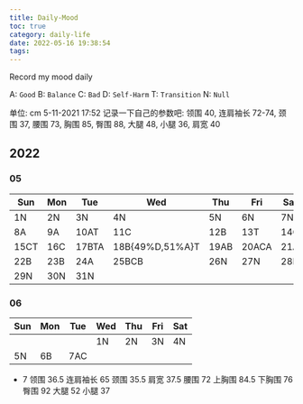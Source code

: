 ```yaml
---
title: Daily-Mood
toc: true
category: daily-life
date: 2022-05-16 19:38:54
tags:
---
```



Record my mood daily

<!-- more -->

A: `Good`
B: `Balance`
C: `Bad`
D: `Self-Harm`
T: `Transition`
N: `Null`

单位: cm
5-11-2021 17:52 记录一下自己的参数吧:
领围 40, 连肩袖长 72-74,
颈围 37, 腰围 73, 胸围 85,
臀围 88, 大腿 48, 小腿 36,
肩宽 40

## 2022

### 05

| Sun  | Mon | Tue   | Wed             | Thu  | Fri   | Sat |
| --   | --  | --    | --              | --   | --    | --  |
| 1N   | 2N  | 3N    | 4N              | 5N   | 6N    | 7N  |
| 8A   | 9A  | 10AT  | 11C             | 12B  | 13T   | 14C |
| 15CT | 16C | 17BTA | 18B{49%D,51%A}T | 19AB | 20ACA | 21A |
| 22B  | 23B | 24A   | 25BCB           | 26N  | 27N   | 28N |
| 29N  | 30N | 31N   |                 |      |       |     |

### 06

| Sun | Mon | Tue | Wed | Thu | Fri | Sat |
| --  | --  | --  | --  | --  | --  | --  |
|     |     |     | 1N  | 2N  | 3N  | 4N  |
| 5N  | 6B  | 7AC |

- 7
  领围 36.5
  连肩袖长 65
  颈围 35.5
  肩宽 37.5
  腰围 72
  上胸围 84.5
  下胸围 76
  臀围 92
  大腿 52
  小腿 37

